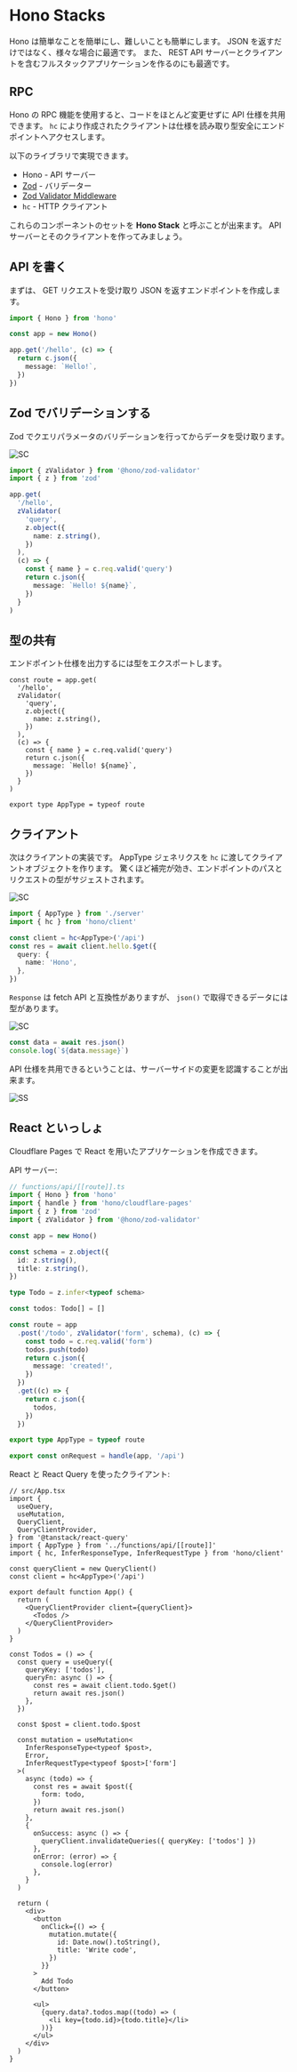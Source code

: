 # Hono Stacks

Hono は簡単なことを簡単にし、難しいことも簡単にします。
JSON を返すだけではなく、様々な場合に最適です。
また、 REST API サーバーとクライアントを含むフルスタックアプリケーションを作るのにも最適です。

## RPC

Hono の RPC 機能を使用すると、コードをほとんど変更せずに API 仕様を共用できます。
`hc` により作成されたクライアントは仕様を読み取り型安全にエンドポイントへアクセスします。

以下のライブラリで実現できます。

- Hono - API サーバー
- [Zod](https://zod.dev) - バリデーター
- [Zod Validator Middleware](https://github.com/honojs/middleware/tree/main/packages/zod-validator)
- `hc` - HTTP クライアント

これらのコンポーネントのセットを **Hono Stack** と呼ぶことが出来ます。
API サーバーとそのクライアントを作ってみましょう。

## API を書く

まずは、 GET リクエストを受け取り JSON を返すエンドポイントを作成します。

```ts twoslash
import { Hono } from 'hono'

const app = new Hono()

app.get('/hello', (c) => {
  return c.json({
    message: `Hello!`,
  })
})
```

## Zod でバリデーションする

Zod でクエリパラメータのバリデーションを行ってからデータを受け取ります。

![SC](/images/sc01.gif)

```ts
import { zValidator } from '@hono/zod-validator'
import { z } from 'zod'

app.get(
  '/hello',
  zValidator(
    'query',
    z.object({
      name: z.string(),
    })
  ),
  (c) => {
    const { name } = c.req.valid('query')
    return c.json({
      message: `Hello! ${name}`,
    })
  }
)
```

## 型の共有

エンドポイント仕様を出力するには型をエクスポートします。

```ts{1,17}
const route = app.get(
  '/hello',
  zValidator(
    'query',
    z.object({
      name: z.string(),
    })
  ),
  (c) => {
    const { name } = c.req.valid('query')
    return c.json({
      message: `Hello! ${name}`,
    })
  }
)

export type AppType = typeof route
```

## クライアント

次はクライアントの実装です。
AppType ジェネリクスを `hc` に渡してクライアントオブジェクトを作ります。
驚くほど補完が効き、エンドポイントのパスとリクエストの型がサジェストされます。

![SC](/images/sc03.gif)

```ts
import { AppType } from './server'
import { hc } from 'hono/client'

const client = hc<AppType>('/api')
const res = await client.hello.$get({
  query: {
    name: 'Hono',
  },
})
```

`Response` は fetch API と互換性がありますが、 `json()` で取得できるデータには型があります。

![SC](/images/sc04.gif)

```ts
const data = await res.json()
console.log(`${data.message}`)
```

API 仕様を共用できるということは、サーバーサイドの変更を認識することが出来ます。

![SS](/images/ss03.png)

## React といっしょ

Cloudflare Pages で React を用いたアプリケーションを作成できます。

API サーバー:

```ts
// functions/api/[[route]].ts
import { Hono } from 'hono'
import { handle } from 'hono/cloudflare-pages'
import { z } from 'zod'
import { zValidator } from '@hono/zod-validator'

const app = new Hono()

const schema = z.object({
  id: z.string(),
  title: z.string(),
})

type Todo = z.infer<typeof schema>

const todos: Todo[] = []

const route = app
  .post('/todo', zValidator('form', schema), (c) => {
    const todo = c.req.valid('form')
    todos.push(todo)
    return c.json({
      message: 'created!',
    })
  })
  .get((c) => {
    return c.json({
      todos,
    })
  })

export type AppType = typeof route

export const onRequest = handle(app, '/api')
```

React と React Query を使ったクライアント:

```tsx
// src/App.tsx
import {
  useQuery,
  useMutation,
  QueryClient,
  QueryClientProvider,
} from '@tanstack/react-query'
import { AppType } from '../functions/api/[[route]]'
import { hc, InferResponseType, InferRequestType } from 'hono/client'

const queryClient = new QueryClient()
const client = hc<AppType>('/api')

export default function App() {
  return (
    <QueryClientProvider client={queryClient}>
      <Todos />
    </QueryClientProvider>
  )
}

const Todos = () => {
  const query = useQuery({
    queryKey: ['todos'],
    queryFn: async () => {
      const res = await client.todo.$get()
      return await res.json()
    },
  })

  const $post = client.todo.$post

  const mutation = useMutation<
    InferResponseType<typeof $post>,
    Error,
    InferRequestType<typeof $post>['form']
  >(
    async (todo) => {
      const res = await $post({
        form: todo,
      })
      return await res.json()
    },
    {
      onSuccess: async () => {
        queryClient.invalidateQueries({ queryKey: ['todos'] })
      },
      onError: (error) => {
        console.log(error)
      },
    }
  )

  return (
    <div>
      <button
        onClick={() => {
          mutation.mutate({
            id: Date.now().toString(),
            title: 'Write code',
          })
        }}
      >
        Add Todo
      </button>

      <ul>
        {query.data?.todos.map((todo) => (
          <li key={todo.id}>{todo.title}</li>
        ))}
      </ul>
    </div>
  )
}
```
